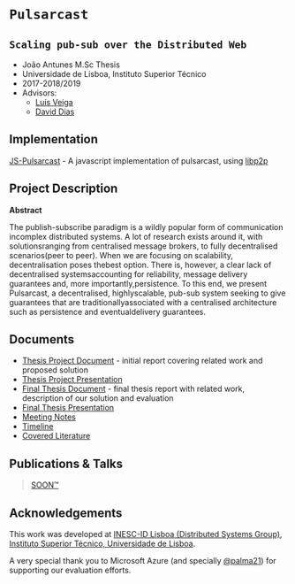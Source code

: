 # `Pulsarcast`
## `Scaling pub-sub over the Distributed Web`

- João Antunes M.Sc Thesis
- Universidade de Lisboa, Instituto Superior Técnico
- 2017-2018/2019
- Advisors: 
  - [Luís Veiga](http://www.gsd.inesc-id.pt/~lveiga/)
  - [David Dias](http://daviddias.me/)

## Implementation

[JS-Pulsarcast](https://github.com/JGAntunes/js-pulsarcast) - A javascript implementation of pulsarcast, using [libp2p](https://github.com/libp2p/js-libp2p)

## Project Description

**Abstract**

The publish-subscribe paradigm is a wildly popular form of communication incomplex distributed systems. A lot of research exists around it, with solutionsranging from centralised message brokers, to fully decentralised scenarios(peer to peer). When we are focusing on scalability, decentralisation poses thebest option. There is, however, a clear lack of decentralised systemsaccounting for reliability, message delivery guarantees and, more importantly,persistence.  To this end, we present Pulsarcast, a decentralised, highlyscalable, pub-sub system seeking to give guarantees that are traditionallyassociated with a centralised architecture such as persistence and eventualdelivery guarantees.

## Documents

- [Thesis Project Document](./project-report/report.pdf) - initial report covering related work and proposed solution
- [Thesis Project Presentation](https://www.slideshare.net/JooAntunes37/pulsarcast-scaling-pubsub-over-the-distributed-web)
- [Final Thesis Document](./thesis/dissertation.pdf) - final thesis report with related work, description of our solution and evaluation
- [Final Thesis Presentation](./thesis/dissertation.pdf)
- [Meeting Notes](./notes)
- [Timeline](./TIMELINE.md)
- [Covered Literature](./covered-literature.md)

## Publications & Talks

> [SOON™](http://i0.kym-cdn.com/photos/images/original/000/117/014/GsE3k.jpg)

## Acknowledgements

This work was developed at [INESC-ID Lisboa (Distributed Systems Group)](https://www.gsd.inesc-id.pt), [Instituto Superior Técnico, Universidade de Lisboa](https://www.gsd.inesc-id.pt).

A very special thank you to Microsoft Azure (and specially [@palma21](https://github.com/palma21)) for supporting our evaluation efforts.
